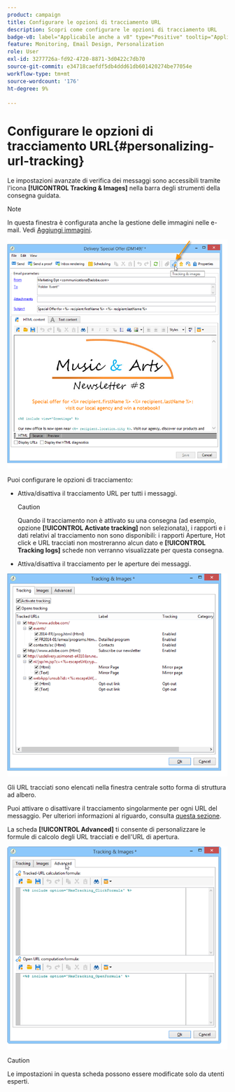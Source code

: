 ```yaml
---
product: campaign
title: Configurare le opzioni di tracciamento URL
description: Scopri come configurare le opzioni di tracciamento URL
badge-v8: label="Applicabile anche a v8" type="Positive" tooltip="Applicabile anche a Campaign v8"
feature: Monitoring, Email Design, Personalization
role: User
exl-id: 3277726a-fd92-4720-8871-3d0422c7db70
source-git-commit: e34718caefdf5db4ddd61db601420274be77054e
workflow-type: tm+mt
source-wordcount: '176'
ht-degree: 9%

---
```


# Configurare le opzioni di tracciamento URL{#personalizing-url-tracking}

Le impostazioni avanzate di verifica dei messaggi sono accessibili tramite l&#39;icona **[!UICONTROL Tracking & Images]** nella barra degli strumenti della consegna guidata.

>[!NOTE]
>
>In questa finestra è configurata anche la gestione delle immagini nelle e-mail. Vedi [Aggiungi immagini](defining-the-email-content.md#adding-images).

![](assets/s_ncs_user_email_del_tracking_ico.png)

Puoi configurare le opzioni di tracciamento:

* Attiva/disattiva il tracciamento URL per tutti i messaggi.

  >[!CAUTION]
  >
  >Quando il tracciamento non è attivato su una consegna (ad esempio, opzione **[!UICONTROL Activate tracking]** non selezionata), i rapporti e i dati relativi al tracciamento non sono disponibili: i rapporti Aperture, Hot click e URL tracciati non mostreranno alcun dato e **[!UICONTROL Tracking logs]** schede non verranno visualizzate per questa consegna.

* Attiva/disattiva il tracciamento per le aperture dei messaggi.

![](assets/s_ncs_user_email_del_tracking_param.png)

Gli URL tracciati sono elencati nella finestra centrale sotto forma di struttura ad albero.

Puoi attivare o disattivare il tracciamento singolarmente per ogni URL del messaggio. Per ulteriori informazioni al riguardo, consulta [questa sezione](how-to-configure-tracked-links.md).

La scheda **[!UICONTROL Advanced]** ti consente di personalizzare le formule di calcolo degli URL tracciati e dell&#39;URL di apertura.

![](assets/s_ncs_user_email_del_tracking_param_adv.png)

>[!CAUTION]
>
>Le impostazioni in questa scheda possono essere modificate solo da utenti esperti.
